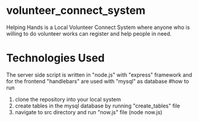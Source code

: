# volunteer_connect_system
Helping Hands is a Local Volunteer Connect System where anyone who is willing to do volunteer works can register and help people in need.
# Technologies Used
The server side script is written in "node.js" with "express" framework and for the frontend "handlebars" are used with "mysql" as database
#how to run
1. clone the repository into your local system
2. create tables in the mysql database by running "create_tables" file
3. navigate to src directory and run "now.js" file (node now.js)
